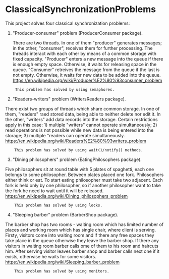 # ClassicalSynchronizationProblems

This project solves four classical synchronization problems:
 1. "Producer-consumer" problem (ProducerConsumer package). 
 
 	   There are two threads. In one of them "producer" generates messages; in the other, "consumer", receives them for further processing.
		 The threads interact with each other by means of a common storage with fixed capacity. "Producer" enters a new message into the queue if there is enough empty space.
		 Otherwise, it waits for releasing space in the queue. "Consumer" retreives the message from the queue if the last is not empty. Otherwise, it waits
		 for new data to be added into the queue. https://en.wikipedia.org/wiki/Producer%E2%80%93consumer_problem
		 
		 This problem has solved by using semaphores.
 2. "Readers-writers" problem (WritersReaders package).
 
 There exist two groups of threads which share common storage. In one of them, "readers" raed stored data, being able to neither delete nor edit it. In the other, "writers" add data records into the storage. Certain restrictions apply in this case:
	1) multiple "writers" cannot operate simultaneously;
 	2) read operations is not possible while new data is being entered into the storage;
	3) multiple "readers can operate simultaneously. https://en.wikipedia.org/wiki/Readers%E2%80%93writers_problem
 		
 		This problem has solved by using wait()/notify() methods.
 		
 3. "Dining philosophers" problem (EatingPhilosophers package).
 
 Five philosophers sit at round table with 5 plates of spaghetti, each one belongs to some philosopher. Between plates placed one fork. Philosophers either think or eat. To start eating philosopher must take two adjacent. Each fork is held only by one philosopher, so if another philosopher want to take the fork he need to wait until it will be released. https://en.wikipedia.org/wiki/Dining_philosophers_problem
 
 		This problem has solved by using locks.
 		
 4. "Sleeping barber" problem (BarberShop package).
 
 The barber shop has two rooms - waiting room which has limited number of places and working room which has single сhair, where client is serving. Firsty, visitors come into waiting room and if there any free spaces they take place in the queue otherwise they leave the barber shop. If there any visitors in waiting room barber calls ome of them to his room and haircuts him. After serving visitor leaves barber shop and barber calls next one if it exists, otherwise he waits for some visitors. https://en.wikipedia.org/wiki/Sleeping_barber_problem
 
 		This problem has solved by using monitors.
